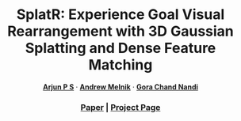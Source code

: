 <p align="center">

  <h1 align="center">SplatR: Experience Goal Visual Rearrangement with 3D Gaussian Splatting and Dense Feature Matching</h1>
  <p align="center">
    <a href="https://rjnps.github.io/"><strong>Arjun P S</strong></a>
    ·
    <a href="https://www.linkedin.com/in/andrewmelnik/"><strong>Andrew Melnik</strong></a>
    ·
    <a href="https://sites.google.com/iiita.ac.in/gcnandi/home"><strong>Gora Chand Nandi</strong></a>
  </p>
  <h3 align="center"><a href="https://arxiv.org/abs/2411.14322">Paper</a> | <a href="https://splat-r.github.io/">Project Page</a></h3>
  <div align="center"></div>
</p>
